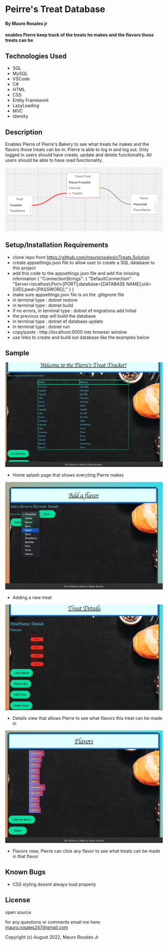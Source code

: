 # Peirre's Treat Database

#### By Mauro Rosales jr

#### enables Pierre keep track of the treats he makes and the flavors those treats can be

## Technologies Used

* SQL
* MySQL
* VSCode
* C#
* HTML
* CSS
* Entity Framework
* LazyLoading
* MVC
* Identity 

## Description

Enables Pierre of Pierre's Bakery to see what treats he makes and the flavors those treats can be in. Pierre is able to log in and log out. Only logged in users should have create, update and delete functionality. All users should be able to have read functionality. 

![SQL Design](Pierre/wwwroot/img/SQLDesign.png "SQL Design")

## Setup/Installation Requirements

* clone repo from https://github.com/maurorosalesjr/Treats.Solution
* create appsettings.json file to allow user to create a SQL database to this project
* add this code to the appsettings.json file and add the missing information { "ConnectionStrings": { "DefaultConnection": "Server=localhost;Port=[PORT];database=[DATABASE NAME];uid=[UID];pwd=[PASSWORD];" } }
* make sure appsettings.json file is on the .gitignore file
* in terminal type : dotnet restore
* in terminal type : dotnet build 
*  if no errors, in terminal type : dotnet ef migrations add Initial
* the previous step will build the database
* in terminal type : dotnet ef database update
* in terminal type : dotnet run
* copy/paste : http://localhost:5000 into browser window
* use links to create and build out database like the examples below


## Sample
![Home Index View](Pierre/wwwroot/img/Sample1.png "Home splash page that shows everyting Pierre makes")
* Home splash page that shows everyting Pierre makes

![Adding new treat](Pierre/wwwroot/img/Sample2.png "Create view, adding new treat")
* Adding a new treat

![Treat details](Pierre/wwwroot/img/Sample3.png "Treat details")
* Details view that allows Pierre to see what flavors this treat can be made in

![Flavors Index, show all the flavors](Pierre/wwwroot/img/Sample4.png "Flavors Index View")
* Flavors view, Pierre can click any flavor to see what treats can be made in that flavor

## Known Bugs

* CSS styling doesnt always load properly

## License

open source

for any questions or comments email me here: mauro.rosales247@gmail.com

Copyright (c) August 2022, Mauro Rosales Jr